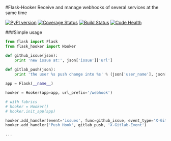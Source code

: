 #Flask-Hooker
Receive and manage webhooks of several services at the same time

[![PyPI version](https://badge.fury.io/py/Flask-Hooker.svg)](https://badge.fury.io/py/Flask-Hooker)
[![Coverage Status](https://coveralls.io/repos/github/doblel/Flask-Hooker/badge.svg?branch=master)](https://coveralls.io/github/doblel/Flask-Hooker?branch=master)
[![Build Status](https://travis-ci.org/doblel/Flask-Hooker.svg?branch=master)](https://travis-ci.org/doblel/Flask-Hooker)
[![Code Health](https://landscape.io/github/doblel/Flask-Hooker/master/landscape.svg?style=flat)](https://landscape.io/github/doblel/Flask-Hooker/master)

###Simple usage
```python 
from flask import Flask
from flask_hooker import Hooker

def github_issue(json):
    print 'new issue at:', json['issue']['url']
    
def gitlab_push(json):
    print 'the user %s push change into %s' % (json['user_name'], json['project']['name'])

app = Flask(__name__)

hooker = Hooker(app=app, url_prefix='/webhook')

# with fabrics
# hooker = Hooker()
# hooker.init_app(app)

hooker.add_handler(event='issues', func=github_issue, event_type='X-Github-Event')
hooker.add_handler('Push Hook', gitlab_push, 'X-Gitlab-Event')

...
```
